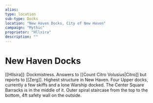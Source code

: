 ```yaml
---
alias:
type: location
sub-type: Docks
location: "New Haven Docks, City of New Haven"
campaign: "Mythic"
proprietor: "Hllsira"
description: ""
---
```

# New Haven Docks
[[HIlsira]]: Dockmistress. Answers to [[Count Citro Volusius|Citro]] but reports to [[Zerg]]. Highest structure in New Haven. Four Upper docks, currently a few skiffs and a lone Warship docked. The Center Square Barracks is in the middle of it. Outer spiral staircase from the top to the bottom, 4ft safety wall on the outside.


